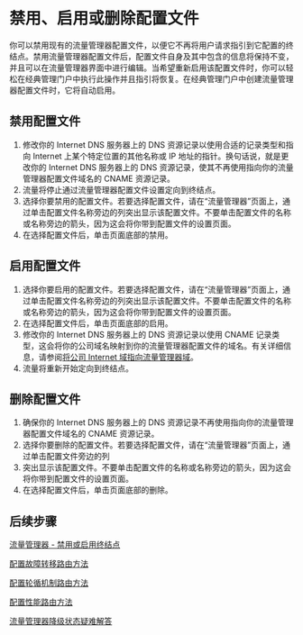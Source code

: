 <properties
   pageTitle="禁用、启用或删除流量管理器配置文件 | Azure"
   description="本文将帮助你使用流量管理器配置文件。"
   services="traffic-manager"
   documentationCenter="na"
   authors="joaoma"
   manager="carmonm"
   editor="tysonn" />
<tags
	ms.service="traffic-manager"
   ms.date="03/22/2016"
	wacn.date="05/24/2016"/>

# 禁用、启用或删除配置文件


你可以禁用现有的流量管理器配置文件，以便它不再将用户请求指引到它配置的终结点。禁用流量管理器配置文件后，配置文件自身及其中包含的信息将保持不变，并且可以在流量管理器界面中进行编辑。当希望重新启用该配置文件时，你可以轻松在经典管理门户中执行此操作并且指引将恢复。在经典管理门户中创建流量管理器配置文件时，它将自动启用。

## 禁用配置文件

1. 修改你的 Internet DNS 服务器上的 DNS 资源记录以使用合适的记录类型和指向 Internet 上某个特定位置的其他名称或 IP 地址的指针。换句话说，就是更改你的 Internet DNS 服务器上的 DNS 资源记录，使其不再使用指向你的流量管理器配置文件域名的 CNAME 资源记录。
1. 流量将停止通过流量管理器配置文件设置定向到终结点。
1. 选择你要禁用的配置文件。若要选择配置文件，请在“流量管理器”页面上，通过单击配置文件名称旁边的列突出显示该配置文件。不要单击配置文件的名称或名称旁边的箭头，因为这会将你带到配置文件的设置页面。
1. 在选择配置文件后，单击页面底部的禁用。

## 启用配置文件

1. 选择你要启用的配置文件。若要选择配置文件，请在“流量管理器”页面上，通过单击配置文件名称旁边的列突出显示该配置文件。不要单击配置文件的名称或名称旁边的箭头，因为这会将你带到配置文件的设置页面。
1. 在选择配置文件后，单击页面底部的启用。
1. 修改你的 Internet DNS 服务器上的 DNS 资源记录以使用 CNAME 记录类型，这会将你的公司域名映射到你的流量管理器配置文件的域名。有关详细信息，请参阅[将公司 Internet 域指向流量管理器域](/documentation/articles/traffic-manager-point-internet-domain/)。
1. 流量将重新开始定向到终结点。

## 删除配置文件


1. 确保你的 Internet DNS 服务器上的 DNS 资源记录不再使用指向你的流量管理器配置文件域名的 CNAME 资源记录。
1. 选择你要删除的配置文件。若要选择配置文件，请在“流量管理器”页面上，通过单击配置文件旁边的列 
1. 突出显示该配置文件。不要单击配置文件的名称或名称旁边的箭头，因为这会将你带到配置文件的设置页面。
1. 在选择配置文件后，单击页面底部的删除。

## 后续步骤

[流量管理器 - 禁用或启用终结点](/documentation/articles/disable-or-enable-an-endpoint/)

[配置故障转移路由方法](/documentation/articles/traffic-manager-configure-failover-routing-method/)

[配置轮循机制路由方法](/documentation/articles/traffic-manager-configure-round-robin-routing-method/)

[配置性能路由方法](/documentation/articles/traffic-manager-configure-performance-routing-method/)

[流量管理器降级状态疑难解答](/documentation/articles/traffic-manager-troubleshooting-degraded/)

<!---HONumber=Mooncake_1221_2015-->
